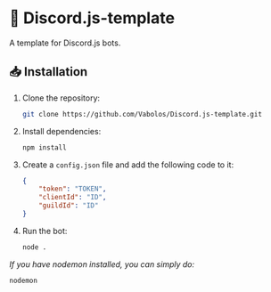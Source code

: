 # 🤖 Discord.js-template

A template for Discord.js bots.

## 📥 Installation

1. Clone the repository:
   ```bash
   git clone https://github.com/Vabolos/Discord.js-template.git
   ```

2. Install dependencies:
   ```bash
   npm install
   ```

3. Create a `config.json` file and add the following code to it:
   ```json
   {
       "token": "TOKEN",
       "clientId": "ID",
       "guildId": "ID"
   }
   ```

4. Run the bot:
   ```bash
   node .
   ```

*If you have nodemon installed, you can simply do:*
   ```bash
   nodemon
   ```
